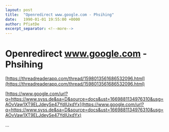 ```yaml
---
layout: post
title:  "Openredirect www.google.com - Phsihing"
date:   1990-01-01 19:55:00 +0000
author: PfiatDe
excerpt_separator: <!--more-->
---
```


# Openredirect www.google.com - Phsihing

[https://threadreaderapp.com/thread/1598013561686532096.html](https://threadreaderapp.com/thread/1598013561686532096.html)

[https://www.google.com/url?q=https://www.syss.de&sa=D&source=docs&ust=1669881134976310&usg=AOvVaw1XT9ELJdeySe47YdIUxdYx](https://www.google.com/url?q=https://www.syss.de&sa=D&source=docs&ust=1669881134976310&usg=AOvVaw1XT9ELJdeySe47YdIUxdYx)

...
<!--more-->
